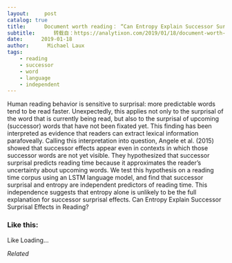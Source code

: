 ```yaml
---
layout:     post
catalog: true
title:      Document worth reading： “Can Entropy Explain Successor Surprisal Effects in Reading?”
subtitle:      转载自：https://analytixon.com/2019/01/18/document-worth-reading-can-entropy-explain-successor-surprisal-effects-in-reading/
date:      2019-01-18
author:      Michael Laux
tags:
    - reading
    - successor
    - word
    - language
    - independent
---
```


Human reading behavior is sensitive to surprisal: more predictable words tend to be read faster. Unexpectedly, this applies not only to the surprisal of the word that is currently being read, but also to the surprisal of upcoming (successor) words that have not been fixated yet. This finding has been interpreted as evidence that readers can extract lexical information parafoveally. Calling this interpretation into question, Angele et al. (2015) showed that successor effects appear even in contexts in which those successor words are not yet visible. They hypothesized that successor surprisal predicts reading time because it approximates the reader’s uncertainty about upcoming words. We test this hypothesis on a reading time corpus using an LSTM language model, and find that successor surprisal and entropy are independent predictors of reading time. This independence suggests that entropy alone is unlikely to be the full explanation for successor surprisal effects. Can Entropy Explain Successor Surprisal Effects in Reading?





### Like this:

Like Loading...


*Related*

